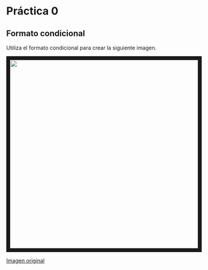 # Práctica 0

## Formato condicional
Utiliza el formato condicional para crear la siguiente imagen.

<img src="https://user-images.githubusercontent.com/22343642/227519830-2db34463-d2ef-4331-aaba-9b847bc824f1.png" width="500" height="500" border="10"/>
 
[Imagen original](https://upload.wikimedia.org/wikipedia/commons/1/14/Escudo_UNEATLANTICO.jpg)
 
